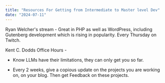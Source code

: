 ```yaml
---
title: "Resources For Getting from Intermediate to Master level Dev"
date: "2024-07-11"
---
```


Ryan Welcher's stream - Great in PHP as well as WordPress, including Gutenberg development which is rising in popularity. Every Thursday on Twitch.

Kent C. Dodds Office Hours -

- Know LLMs have their limitations, they can only get you so far.

- Every 2 weeks, give a copious update on the projects you are working on, on your blog. Then get Feedback on these projects.
